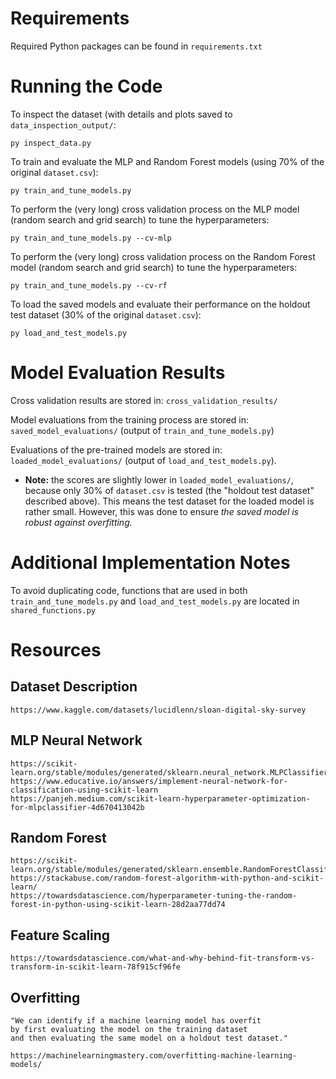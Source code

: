 # Requirements

Required Python packages can be found in `requirements.txt`

# Running the Code

To inspect the dataset (with details and plots saved to `data_inspection_output/`:

	py inspect_data.py

To train and evaluate the MLP and Random Forest models (using 70% of the original `dataset.csv`):

	py train_and_tune_models.py

To perform the (very long) cross validation process on the MLP model (random search and grid search) to tune the hyperparameters:

	py train_and_tune_models.py --cv-mlp

To perform the (very long) cross validation process on the Random Forest model (random search and grid search) to tune the hyperparameters:

	py train_and_tune_models.py --cv-rf

To load the saved models and evaluate their performance on the holdout test dataset (30% of the original `dataset.csv`):

	py load_and_test_models.py

# Model Evaluation Results

Cross validation results are stored in: `cross_validation_results/`

Model evaluations from the training process are stored in: `saved_model_evaluations/` (output of `train_and_tune_models.py`)

Evaluations of the pre-trained models are stored in: `loaded_model_evaluations/` (output of `load_and_test_models.py`).
- **Note:** the scores are slightly lower in `loaded_model_evaluations/`, because only 30% of `dataset.csv` is tested (the "holdout test dataset" described above). This means the test dataset for the loaded model is rather small. However, this was done to ensure *the saved model is robust against overfitting.*

# Additional Implementation Notes

To avoid duplicating code, functions that are used in both `train_and_tune_models.py` and `load_and_test_models.py` are located in `shared_functions.py`

# Resources

## Dataset Description

	https://www.kaggle.com/datasets/lucidlenn/sloan-digital-sky-survey

## MLP Neural Network

	https://scikit-learn.org/stable/modules/generated/sklearn.neural_network.MLPClassifier.html
	https://www.educative.io/answers/implement-neural-network-for-classification-using-scikit-learn
	https://panjeh.medium.com/scikit-learn-hyperparameter-optimization-for-mlpclassifier-4d670413042b

## Random Forest

	https://scikit-learn.org/stable/modules/generated/sklearn.ensemble.RandomForestClassifier.html
	https://stackabuse.com/random-forest-algorithm-with-python-and-scikit-learn/
	https://towardsdatascience.com/hyperparameter-tuning-the-random-forest-in-python-using-scikit-learn-28d2aa77dd74

##  Feature Scaling

	https://towardsdatascience.com/what-and-why-behind-fit-transform-vs-transform-in-scikit-learn-78f915cf96fe

## Overfitting

	"We can identify if a machine learning model has overfit
	by first evaluating the model on the training dataset
	and then evaluating the same model on a holdout test dataset."

	https://machinelearningmastery.com/overfitting-machine-learning-models/